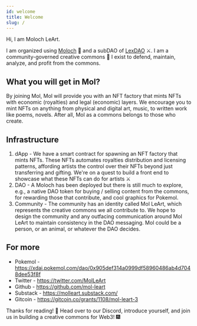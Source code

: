 ```yaml
---
id: welcome
title: Welcome
slug: /
---
```


Hi, I am Moloch LeArt. 

I am organized using [Moloch](https://github.com/lexDAO/moloch) :japanese_ogre: and a subDAO of [LexDAO](https://discord.gg/MV3zxT)  :crossed_swords:.
I am a community-governed creative commons :wave:
I exist to defend, maintain, analyze, and profit from the commons.

## What you will get in Mol?

By joining Mol, Mol will provide you with an NFT factory that mints NFTs with economic (royalties) and legal (economic) layers. We encourage you to mint NFTs on anything from physical and digital art, music, to written work like poems, novels. After all, Mol as a commons belongs to those who create.

## Infrastructure

1. dApp - We have a smart contract for spawning an NFT factory that mints NFTs. These NFTs automates royalties distribution and licensing patterns, affording artists the control over their NFTs beyond just transferring and gifting. We're on a quest to build a front end to showcase what these NFTs can do for artists :crossed_swords: 
2. DAO - A Moloch has been deployed but there is still much to explore, e.g., a native DAO token for buying / selling content from the commons, for rewarding those that contribute, and cool graphics for Pokemol. 
3. Community - The community has an identity called Mol LeArt, which represents the creative commons we all contribute to. We hope to design the community and any outfacing communication around Mol LeArt to maintain consistency in the DAO messaging. Mol could be a person, or an animal, or whatever the DAO decides.

## For more
- Pokemol - https://xdai.pokemol.com/dao/0x905def314a0999df58960486ab4d7048dee53f8f
- Twitter - https://twitter.com/MolLeArt
- Github - https://github.com/mol-leart
- Substack - https://molleart.substack.com/
- Gitcoin - https://gitcoin.co/grants/1108/mol-leart-3

Thanks for reading! :pray:  Head over to our Discord, introduce yourself, and join us in building a creative commons for Web3! :fireworks:
